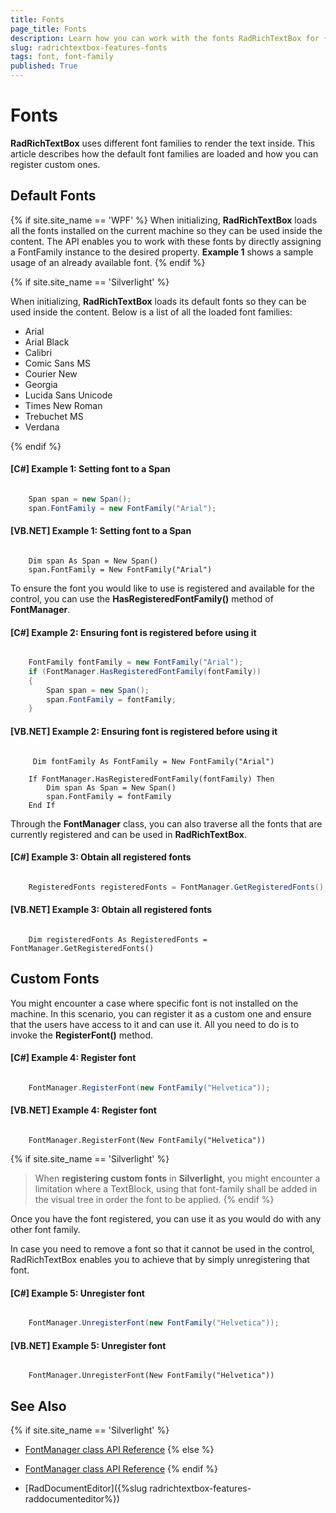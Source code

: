 ```yaml
---
title: Fonts
page_title: Fonts
description: Learn how you can work with the fonts RadRichTextBox for {{ site.framework_name }} uses and how you can control them.
slug: radrichtextbox-features-fonts
tags: font, font-family
published: True
---
```


# Fonts

**RadRichTextBox** uses different font families to render the text inside. This article describes how the default font families are loaded and how you can register custom ones.

## Default Fonts

{% if site.site_name == 'WPF' %}
When initializing, **RadRichTextBox** loads all the fonts installed on the current machine so they can be used inside the content. The API enables you to work with these fonts by directly assigning a FontFamily instance to the desired property. **Example 1** shows a sample usage of an already available font.
{% endif %}

{% if site.site_name == 'Silverlight' %}

When initializing, **RadRichTextBox** loads its default fonts so they can be used inside the content. Below is a list of all the loaded font families:

* Arial
* Arial Black
* Calibri
* Comic Sans MS
* Courier New
* Georgia
* Lucida Sans Unicode
* Times New Roman
* Trebuchet MS
* Verdana

{% endif %}

#### [C#] Example 1: Setting font to a Span
```C#

    Span span = new Span();
    span.FontFamily = new FontFamily("Arial");
```

#### [VB.NET] Example 1: Setting font to a Span
```VB.NET

    Dim span As Span = New Span()
    span.FontFamily = New FontFamily("Arial")
```

To ensure the font you would like to use is registered and available for the control, you can use the **HasRegisteredFontFamily()** method of **FontManager**.

#### [C#] Example 2: Ensuring font is registered before using it
```C#

    FontFamily fontFamily = new FontFamily("Arial");
    if (FontManager.HasRegisteredFontFamily(fontFamily))
    {
        Span span = new Span();
        span.FontFamily = fontFamily;
    }
```

#### [VB.NET] Example 2: Ensuring font is registered before using it
```VB.NET

     Dim fontFamily As FontFamily = New FontFamily("Arial")

    If FontManager.HasRegisteredFontFamily(fontFamily) Then
        Dim span As Span = New Span()
        span.FontFamily = fontFamily
    End If 
```

Through the **FontManager** class, you can also traverse all the fonts that are currently registered and can be used in **RadRichTextBox**.

#### [C#] Example 3: Obtain all registered fonts
```C#

    RegisteredFonts registeredFonts = FontManager.GetRegisteredFonts();
```

#### [VB.NET] Example 3: Obtain all registered fonts
```VB.NET

    Dim registeredFonts As RegisteredFonts = FontManager.GetRegisteredFonts()
```

## Custom Fonts

You might encounter a case where specific font is not installed on the machine. In this scenario, you can register it as a custom one and ensure that the users have access to it and can use it. All you need to do is to invoke the **RegisterFont()** method.

#### [C#] Example 4: Register font
```C#

    FontManager.RegisterFont(new FontFamily("Helvetica"));
```

#### [VB.NET] Example 4: Register font
```VB.NET

    FontManager.RegisterFont(New FontFamily("Helvetica"))
```

{% if site.site_name == 'Silverlight' %}
>When **registering custom fonts** in **Silverlight**, you might encounter a limitation where a TextBlock, using that font-family shall be added in the visual tree in order the font to be applied.
{% endif %}
 
Once you have the font registered, you can use it as you would do with any other font family.

In case you need to remove a font so that it cannot be used in the control, RadRichTextBox enables you to achieve that by simply unregistering that font.

#### [C#] Example 5: Unregister font
```C#

    FontManager.UnregisterFont(new FontFamily("Helvetica"));
```

#### [VB.NET] Example 5: Unregister font
```VB.NET

    FontManager.UnregisterFont(New FontFamily("Helvetica"))
```


## See Also

{% if site.site_name == 'Silverlight' %}
 * [FontManager class API Reference](https://docs.telerik.com/devtools/silverlight/api/telerik.windows.documents.layout.fontmanager)
 {% else %}
 * [FontManager class API Reference](https://docs.telerik.com/devtools/wpf/api/telerik.windows.documents.layout.fontmanager)
 {% endif %}

 * [RadDocumentEditor]({%slug radrichtextbox-features-raddocumenteditor%})
